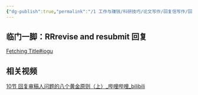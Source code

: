 ```yaml
---
{"dg-publish":true,"permalink":"/1 工作与赚钱/科研技巧/论文写作/回复信写作/回复技巧/","title":"回复技巧"}
---
```



## 临门一脚：RRrevise and resubmit 回复
[Fetching Title#iogu](https://www.lianxh.cn/news/bad798668b57e.html)
## 相关视频
[10节 回复审稿人问题的八个黄金原则（上）\_哔哩哔哩\_bilibili](https://www.bilibili.com/video/BV1VM4y1H7r9/?buvid=XY630CE669F34078F341989B1EE06E60B0127&is_story_h5=false&mid=g8UDjEqHIS5oCexxb9oAEQ%3D%3D&p=1&plat_id=116&share_from=ugc&share_medium=android&share_plat=android&share_session_id=384ca60c-8d80-4d72-a2c1-2aeba7b54009&share_source=COPY&share_tag=s_i&timestamp=1692462872&unique_k=e4fNszm&up_id=283444330)

